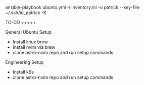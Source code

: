 ansible-playbook ubuntu.yml -i inventory.ini -u patrick --key-file ~/.ssh/id_patrick -K

TO-DO
+++++

General Ubuntu Setup
* Install linux brew
* Install nvim via brew
* clone astro-nvim repo and run setup commands

Engineering Setup
* Install k9s
* clone astro-nvim repo and run setup commands
